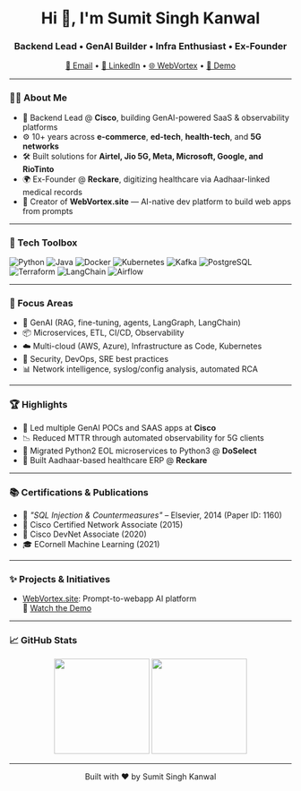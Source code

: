 <h1 align="center">Hi 👋, I'm Sumit Singh Kanwal</h1>
<h3 align="center">Backend Lead • GenAI Builder • Infra Enthusiast • Ex-Founder</h3>

<p align="center">
  <a href="mailto:sumit.kanwal@gmail.com">📧 Email</a> •
  <a href="https://linkedin.com/in/sumitkanwal">💼 LinkedIn</a> •
  <a href="https://webvortex.site">🌐 WebVortex</a> •
  <a href="https://youtu.be/tML0qWLuII8">🎥 Demo</a>
</p>

---

### 🧑‍💻 About Me

- 🚀 Backend Lead @ **Cisco**, building GenAI-powered SaaS & observability platforms
- ⚙️ 10+ years across **e-commerce**, **ed-tech**, **health-tech**, and **5G networks**
- 🛠 Built solutions for **Airtel, Jio 5G, Meta, Microsoft, Google, and RioTinto**
- 🌍 Ex-Founder @ **Reckare**, digitizing healthcare via Aadhaar-linked medical records
- 🧠 Creator of **WebVortex.site** — AI-native dev platform to build web apps from prompts

---

### 🧰 Tech Toolbox

![Python](https://img.shields.io/badge/Python-3776AB?style=for-the-badge&logo=python&logoColor=white)
![Java](https://img.shields.io/badge/Java-007396?style=for-the-badge&logo=java&logoColor=white)
![Docker](https://img.shields.io/badge/Docker-2496ED?style=for-the-badge&logo=docker&logoColor=white)
![Kubernetes](https://img.shields.io/badge/K8s-326CE5?style=for-the-badge&logo=kubernetes&logoColor=white)
![Kafka](https://img.shields.io/badge/Kafka-231F20?style=for-the-badge&logo=apachekafka&logoColor=white)
![PostgreSQL](https://img.shields.io/badge/Postgres-4169E1?style=for-the-badge&logo=postgresql&logoColor=white)
![Terraform](https://img.shields.io/badge/Terraform-7B42BC?style=for-the-badge&logo=terraform&logoColor=white)
![LangChain](https://img.shields.io/badge/LangChain-000000?style=for-the-badge&logo=openai&logoColor=white)
![Airflow](https://img.shields.io/badge/Airflow-017CEE?style=for-the-badge&logo=apacheairflow&logoColor=white)

---

### 🧪 Focus Areas

- 🧠 GenAI (RAG, fine-tuning, agents, LangGraph, LangChain)
- 📦 Microservices, ETL, CI/CD, Observability
- ☁️ Multi-cloud (AWS, Azure), Infrastructure as Code, Kubernetes
- 🔐 Security, DevOps, SRE best practices
- 📊 Network intelligence, syslog/config analysis, automated RCA

---

### 🏆 Highlights

- 🧬 Led multiple GenAI POCs and SAAS apps at **Cisco**
- 📉 Reduced MTTR through automated observability for 5G clients
- 🔄 Migrated Python2 EOL microservices to Python3 @ **DoSelect**
- 🏥 Built Aadhaar-based healthcare ERP @ **Reckare**

---

### 📚 Certifications & Publications

- 📝 *"SQL Injection & Countermeasures"* – Elsevier, 2014 (Paper ID: 1160)
- 🥇 Cisco Certified Network Associate (2015)
- 🥇 Cisco DevNet Associate (2020)
- 🎓 ECornell Machine Learning (2021)

---

### ✨ Projects & Initiatives

- [WebVortex.site](https://webvortex.site): Prompt-to-webapp AI platform  
  🎥 [Watch the Demo](https://youtu.be/tML0qWLuII8)

---

### 📈 GitHub Stats

<p align="center">
  <img src="https://github-readme-stats.vercel.app/api?username=kloudd&show_icons=true&theme=radical" height="170" />
  <img src="https://github-readme-stats.vercel.app/api/top-langs/?username=kloudd&layout=compact&theme=radical" height="170" />
</p>

---

<p align="center">
  Built with ❤️ by Sumit Singh Kanwal
</p>
